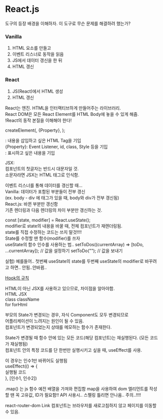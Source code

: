 # React.js

도구의 등장 배경을 이해하자. 이 도구로 무슨 문제를 해결하려 했는가?

### Vanilla

1. HTML 요소를 만들고
2. 이벤트 리스너로 동작을 읽음
3. JS에서 데이터 갱신을 한 뒤
4. HTML 갱신

### React

1. JS(React)에서 HTML 생성
2. HTML 갱신

React는 엔진. HTML을 인터랙티브하게 만들어주는 라이브러리.<br/>
React DOM은 모든 React Element를 HTML Body에 놓을 수 있게 해줌.<br/>
!React의 동작 본질을 이해해야 한다!<br/>

createElement(<HTML Tag>, {Property}, <Content>);<br/>

<HTML Tag>: 내용을 삽입하고 싶은 HTML Tag을 기입<br/>
{Property}: Event Listener, id, class, Style 등을 기입<br/>
<Content>: 표시하고 싶은 내용을 기입<br/>

JSX:<br/>
컴포넌트의 첫글자는 반드시 대문자일 것.<br/>
소문자라면 JSX는 HTML 태그로 인식함.<br/>

이벤트 리스너를 통해 데이터를 갱신할 때...<br/>
Vanilla: 데이터가 포함된 부분들이 전부 갱신<br/>
(ex. body - div 에 태그가 있을 때, body와 div가 전부 갱신됨)<br/>
React.js: 바뀐 부분만 갱신함<br/>
기존 렌더링과 다음 렌더링의 차이 부분만 갱신하는 것.<br/>

const [state, modifier] = React.useState(<state>);<br/>
modifier로 state의 내용을 바꿀 때, 전체 컴포넌트가 재렌더링됨.<br/>
state를 직접 수정하는 코드는 쓰지 말것!!!!<br/>
State를 수정할 땐 함수(modifier)를 쓰자<br/>
useState의 함수 인수를 사용하는 법..
setToDos((currentArray) => [toDo, ...currentArray]); // 값을 설정하기
setToDo(""); // 값을 보내기

실험) 예를들어.. 첫번째 useState의 state를 두번째 useState의 modifier로 바꾸려고 하면.. 안됨..안바뀜..

[Hook의 규칙](https://ko.reactjs.org/docs/hooks-rules.html#explanation)<br/>

HTML이 아닌 JSX를 사용하고 있으므로, 차이점을 알아야함.<br/>
HTML JSX<br/>
class className<br/>
for forHtml<br/>

부모의 State가 변경되는 경우, 자식 Component도 모두 변경되므로<br/>
어플리케이션이 느려지는 원인이 될 수 있음.<br/>
컴포넌트가 변경되었는지 상태를 메모하는 함수가 존재한다.<br/>

State가 변경될 때 함수 안에 있는 모든 코드(해당 컴포넌트)는 재실행된다. (모든 코드가 재실행됨)<br/>
컴포넌트 안의 특정 코드를 단 한번만 실행시키고 싶을 때, useEffect를 사용.<br/>

이 경우는 인수1만 바뀌어도 실행됨<br/>
useEffect(() => {<br/>
실행될 코드<br/>
}, [인수1, 인수2])

.map() 는 js 함수
예전 배열을 가져와 편집함
map을 사용하여 dom 엘리먼트를 작성할 땐 꼭 고유값, ID가 필요함!!
API 사용시.. 스펠링 틀리면 안나옴.. 주의..!!!!

react-router-dom
Link 컴포넌트는 브라우저를 새로고침하지 않고 페이지를 이동할 수 있음.
